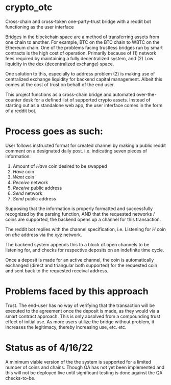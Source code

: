 # crypto_otc
Cross-chain and cross-token one-party-trust bridge with a reddit bot functioning as the user interface

[Bridges](https://ethereum.org/en/bridges/) in the blockchain space are a method of transferring assets from one chain to another. For example, BTC on the BTC chain to WBTC on the Ethereum chain.
One of the problems facing trustless bridges run by smart contracts is the high cost of operation. Primarily because of (1) network fees required by maintaining a fully decentralized system, and (2) Low liquidity in the dex (decentralized exchange) space.

One solution to this, especially to address problem (2) is making use of centralized exchange liquidity for backend capital management. Albeit this comes at the cost of trust on behalf of the end user.

This project functions as a cross-chain bridge and automated over-the-counter desk for a defined list of supported crypto assets.
Instead of starting out as a standalone web app, the user interface comes in the form of a reddit bot.

# Process goes as such:
User follows instructed format for created channel by making a public reddit comment on a designated daily post. i.e. indicating seven pieces of information:
1) Amount of *Have* coin desired to be swapped
2) *Have* coin
3) *Want* coin
4) *Receive* network
5) *Receive* public address
6) *Send* network
7) *Send* public address

Supposing that the information is properly formatted and successfully recognized by the parsing function, AND that the requested networks / coins are supported, the backend opens up a channel for this transaction.

The reddit bot replies with the channel specification, i.e. Listening for *H* coin on *abc* address via the *xyz* network.

The backend system appends this to a block of open channels to be listening for, and checks for respective deposits on an indefinite time cycle.

Once a deposit is made for an active channel, the coin is automatically exchanged (direct and triangular both supported) for the requested coin and sent back to the requested receival address.

# Problems faced by this approach
Trust. The end-user has no way of verifying that the transaction will be executed to the agreement once the deposit is made, as they would via a smart contract approach. This is only absolved from a compounding trust effect of initial use. As more users utilize the bridge without problem, it increases the legitimacy, thereby increasing use, etc. etc.

# Status as of 4/16/22
A minimum viable version of the the system is supported for a limited number of coins and chains. Though QA has not yet been implemented and this will not be deployed live until significant testing is done against the QA checks-to-be.

